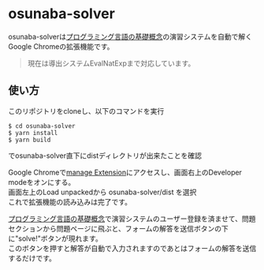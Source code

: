 # osunaba-solver

osunaba-solverは[プログラミング言語の基礎概念](http://www.fos.kuis.kyoto-u.ac.jp/~igarashi/CoPL/index.cgi)の演習システムを自動で解くGoogle Chromeの拡張機能です。

> 現在は導出システムEvalNatExpまで対応しています。


## 使い方
このリポジトリをcloneし、以下のコマンドを実行
```
$ cd osunaba-solver
$ yarn install
$ yarn build
```
でosunaba-solver直下にdistディレクトリが出来たことを確認


Google Chromeで[manage Extension](chrome://extensions/)にアクセスし、画面右上のDeveloper modeをオンにする。  
画面左上のLoad unpackedから osunaba-solver/dist を選択  
これで拡張機能の読み込みは完了です。

[プログラミング言語の基礎概念](http://www.fos.kuis.kyoto-u.ac.jp/~igarashi/CoPL/index.cgi)で演習システムのユーザー登録を済ませて、問題セクションから問題ページに飛ぶと、フォームの解答を送信ボタンの下に"solve!"ボタンが現れます。  
このボタンを押すと解答が自動で入力されますのであとはフォームの解答を送信するだけです。
